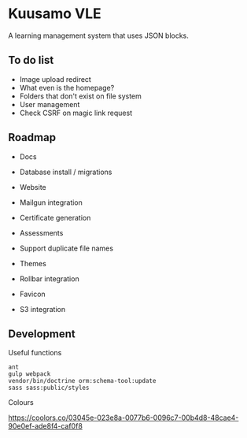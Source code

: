 Kuusamo VLE
===========

A learning management system that uses JSON blocks.


To do list
----------

* Image upload redirect
* What even is the homepage?
* Folders that don't exist on file system
* User management
* Check CSRF on magic link request


Roadmap
-------

* Docs
* Database install / migrations
* Website

* Mailgun integration
* Certificate generation
* Assessments
* Support duplicate file names
* Themes
* Rollbar integration
* Favicon
* S3 integration


Development
-----------

Useful functions

    ant
    gulp webpack
    vendor/bin/doctrine orm:schema-tool:update
    sass sass:public/styles

Colours

https://coolors.co/03045e-023e8a-0077b6-0096c7-00b4d8-48cae4-90e0ef-ade8f4-caf0f8
